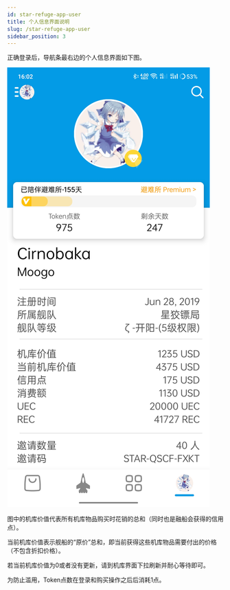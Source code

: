 ```yaml
---
id: star-refuge-app-user
title: 个人信息界面说明
slug: /star-refuge-app-user
sidebar_position: 3
---
```

正确登录后，导航条最右边的个人信息界面如下图。

![](img/user_info.jpg)


图中的机库价值代表所有机库物品购买时花销的总和（同时也是融船会获得的信用点）。

当前机库价值表示舰船的“原价”总和，即当前获得这些机库物品需要付出的价格（不包含折扣价格）。

若当前机库价值为0或者没有更新，请到机库界面下拉刷新并耐心等待即可。

为防止滥用，Token点数在登录和购买操作之后后消耗1点。